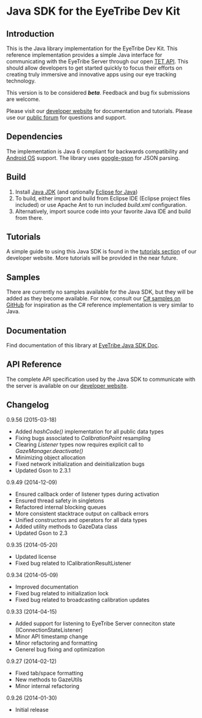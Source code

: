 Java SDK for the EyeTribe Dev Kit
====
<p>

Introduction
----

This is the Java library implementation for the EyeTribe Dev Kit. This reference implementation provides a simple Java interface for communicating with the EyeTribe Server through our open [TET API](http://dev.theeyetribe.com/api/). This should allow developers to get started quickly to focus their efforts on creating truly immersive and innovative apps using our eye tracking technology. 

This version is to be considered **_beta_**. Feedback and bug fix submissions are welcome.

Please visit our [developer website](http://dev.theeyetribe.com) for documentation and tutorials. Please use our [public forum](http://theeyetribe.com/forum) for questions and support.


Dependencies
----

The implementation is Java 6 compliant for backwards compatibility and [Android OS](http://developer.android.com) support. The library uses [google-gson](http://code.google.com/p/google-gson/) for JSON parsing.


Build
----

1. Install [Java JDK](http://www.oracle.com/technetwork/java/javase/downloads) (and optionally [Eclipse for Java](http://www.eclipse.org/downloads/)) 
2. To build, either import and build from Eclipse IDE (Eclipse project files included) or use Apache Ant to run included *build.xml* configuration.
3. Alternatively, import source code into your favorite Java IDE and build from there.


Tutorials
----

A simple guide to using this Java SDK is found in the [tutorials section](http://dev.theeyetribe.com/java/) of our developer website. More tutorials will be provided in the near future.


Samples
----

There are currently no samples available for the Java SDK, but they will be added as they become available. For now, consult our [C# samples on GitHub](https://github.com/eyetribe) for inspiration as the C# reference implementation is very similar to Java. 


Documentation
----
Find documentation of this library at [EyeTribe Java SDK Doc](http://eyetribe.github.io/tet-java-client).


API Reference
----

The complete API specification used by the Java SDK to communicate with the server is available on our [developer website](http://dev.theeyetribe.com/api/).


Changelog
----
0.9.56 (2015-03-18)

- Added *hashCode()* implementation for all public data types
- Fixing bugs associated to *CalibrationPoint* resampling
- Clearing *Listener* types now requires explicit call to *GazeManager.deactivate()*
- Minimizing object allocation
- Fixed network initialization and deinitialization bugs
- Updated Gson to 2.3.1

0.9.49 (2014-12-09)

- Ensured callback order of listener types during activation 
- Ensured thread safety in singletons
- Refactored internal blocking queues
- More consistent stacktrace output on callback errors
- Unified constructors and operators for all data types
- Added utility methods to GazeData class
- Updated Gson to 2.3

0.9.35 (2014-05-20)

-    Updated license
-    Fixed bug related to ICalibrationResultListener

0.9.34 (2014-05-09)

-    Improved documentation
-    Fixed bug related to initialization lock
-    Fixed bug related to broadcasting calibration updates

0.9.33 (2014-04-15)

-    Added support for listening to EyeTribe Server conneciton state (IConnectionStateListener)
-    Minor API timestamp change
-    Minor refactoring and formatting
-    Generel bug fixing and optimization

0.9.27 (2014-02-12)

- Fixed tab/space formatting
- New methods to GazeUtils
- Minor internal refactoring

0.9.26 (2014-01-30)

- Initial release
